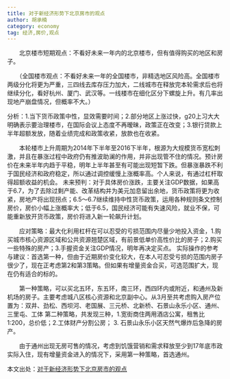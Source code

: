 ```yaml
---
title: 对于新经济形势下北京房市的观点
author: 胡承楠
category: economy
tag: 经济,房价,观点
---
```


　　北京楼市短期观点：不看好未来一年内的北京楼市，但有值得购买的地区和房子。

　　（全国楼市观点：不看好未来一年的全国楼市，非精选地区风险高。全国楼市两级分化将更为严重，三四线去库存压力加大，二线城市在释放完本轮需求后也将继续分化，看好杭州、厦门、武汉等。一线楼市在细化区分下螺旋上升。有几率出现地产崩盘情况，但概率不大。） 

分析：1.当下货币政策中性，显效需要时间；2.部分地区上涨过快，g20上习大大明确表示要治理楼市，在国际会议上态度不再暧昧，政策正在改变；3.银行贷款上半年超额发放，随着业绩完成和政策收紧，放款也在收紧。

　　本轮楼市上升周期为2014年下半年至2016下半年，根源为大规模货币宽松刺激，并且在暴涨过程中政府仍有推波助澜的作用，并非出现管不住的情况。预计房价在未来半年内趋于平稳，明年上半年甚至有可能出现短暂下跌。但暴涨暴跌不利于国民经济和政府稳定，所以通过调控缓慢上涨概率高。个人来说，有通过杠杆取得超额收益的机会。
未来预判：对于具体房价涨跌，主要关注GDP数据，如果高于6.7，为了去除过剩产能、改革结构并为美元加息留出余地，货币政策将更为收紧，房地产将出现拐点；6.5～6.7继续维持中性货币政策，运用各种规则条文控制房价，房价小幅上涨概率大；低于6.5，国民经济可能有失速风险，就业不保，可能重新放开货币政策，房价将进入新一轮飙升计划。

　　应对策略：最大化利用杠杆在可以忍受的亏损范围内尽量少地投入资金，1.购买城市核心资源区域和公共资源翘楚区域，有前景低单价高性价比的房子；2.购买一些特殊的房产；3.手握资金关注GDP情况，明年再决定买点。
实际操作的参考与建议：首选第一种，但由于近期房价变化较大，在本人可忍受亏损的范围内房子很少了，现在正考虑第2和第3策略。但如果有增量资金合买，可选范围扩大，现在仍有适合的标的。

　　第一种策略，可以买北五环，东五环，南三环，西四环内或附近，和通州及新机场的房子。主要考虑城八区核心资源和北京副中心。从3月至共考虑购入房产位置为：双井、劲松、西坝河、老国展、三元桥、北新桥、石景山永乐小区、通州、三里屯、工体
第二种策略，共发现三种，1.宽街商住两用酒店公寓，租售比1:200，总价低；2.工体财产分割公房； 3. 石景山永乐小区天然气爆炸后急降的房产。

　　由于通州出现无房可售的情况，考虑到饥饿营销和需求释放至少到17年底市政实际入住，现有增量资金进入的情况下，采用第一种策略，首选通州。

本文出处：[对于新经济形势下北京房市的观点](http://user.qzone.qq.com/229759693/2)


